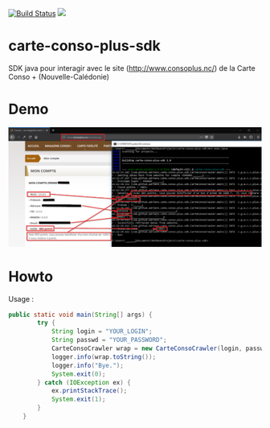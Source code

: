 [![Build Status](https://travis-ci.org/adriens/carte-conso-plus-sdk.svg?branch=master)](https://travis-ci.org/adriens/carte-conso-plus-sdk)
[![](https://jitpack.io/v/adriens/carte-conso-plus-sdk.svg)](https://jitpack.io/#adriens/carte-conso-plus-sdk)

# carte-conso-plus-sdk
SDK java pour interagir avec le site (http://www.consoplus.nc/) de la Carte Conso + (Nouvelle-Calédonie)

# Demo

![Dummy demo screenshot](DEMO.png "Dummy demo screenshot")

# Howto

Usage :

```java
public static void main(String[] args) {
        try {
            String login = "YOUR_LOGIN";
            String passwd = "YOUR_PASSWORD";
            CarteConsoCrawler wrap = new CarteConsoCrawler(login, passwd);
            logger.info(wrap.toString());
            logger.info("Bye.");
            System.exit(0);
        } catch (IOException ex) {
            ex.printStackTrace();
            System.exit(1);
        }
    }
```
